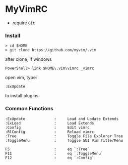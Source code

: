 # MyVimRC

* require `Git`

### Install
```
> cd $HOME
> git clone https://github.com/myvim/.vim
```
after clone, if windows
```
PowerShell> link $HOME\.vim\vimrc _vimrc
```
open vim, type:
```
:ExUpdate
```
to install plugins

### Common Functions

```
:ExUpdate             :     Load and Update Extends
:ExLoad               :     Load Extends
:Config               :     Edit vimrc
:RlConfig             :     Reload vimrc
:Tree                 :     Toggle File Explorer Tree
:ToggleMenu           :     Toggle GUI Vim Title/Menu

F5                    :     eq `:Tree`
F11                   :     eq `:ToggleMenu`
F12                   :     eq `:Config`
```
